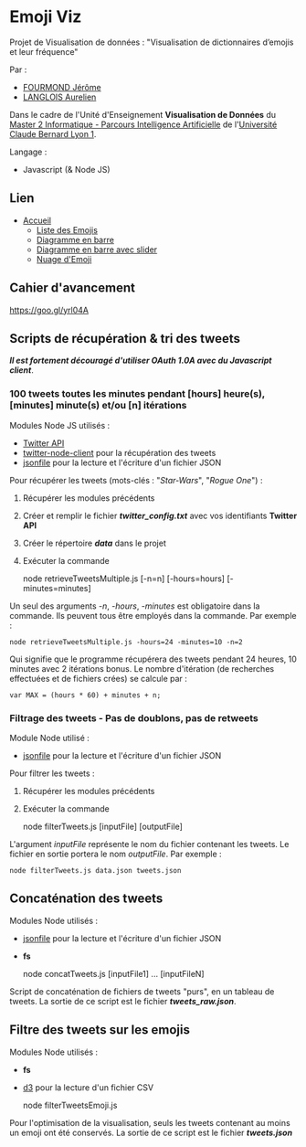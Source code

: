 # Emoji Viz

Projet de Visualisation de données : "Visualisation de dictionnaires d’emojis et leur fréquence"

Par :
- [FOURMOND Jérôme](https://github.com/jfourmond/)
- [LANGLOIS Aurelien](https://github.com/Aurelink)

Dans le cadre de l'Unité d'Enseignement **Visualisation de Données** du [Master 2 Informatique - Parcours Intelligence Artificielle](http://master-info.univ-lyon1.fr/IA/) de l'[Université Claude Bernard Lyon 1](http://www.univ-lyon1.fr/).

Langage :
- Javascript (& Node JS)

## Lien

- [Accueil](https://jfourmond.github.io/Emoji_Viz/)
	- [Liste des Emojis](https://jfourmond.github.io/Emoji_Viz/emojis.html)
	- [Diagramme en barre](https://jfourmond.github.io/Emoji_Viz/bar_view.html)
	- [Diagramme en barre avec slider](https://jfourmond.github.io/Emoji_Viz/bar_view_time.html)
	- [Nuage d'Emoji](https://jfourmond.github.io/Emoji_Viz/cloud_view.html)

## Cahier d'avancement

https://goo.gl/yrl04A

## Scripts de récupération & tri des tweets

***Il est fortement découragé d'utiliser OAuth 1.0A avec du Javascript client***.

### 100 tweets toutes les minutes pendant [hours] heure(s), [minutes] minute(s) et/ou [n] itérations

Modules Node JS utilisés :
- [Twitter API](https://dev.twitter.com/streaming/public)
- [twitter-node-client](https://github.com/BoyCook/TwitterJSClient) pour la récupération des tweets
- [jsonfile](https://www.npmjs.com/package/jsonfile) pour la lecture et l'écriture d'un fichier JSON

Pour récupérer les tweets (mots-clés : "*Star-Wars*", "*Rogue One*") :

1. Récupérer les modules précédents
2. Créer et remplir le fichier ***twitter_config.txt*** avec vos identifiants **Twitter API**
3. Créer le répertoire ***data*** dans le projet
4. Exécuter la commande

	node retrieveTweetsMultiple.js [-n=n] [-hours=hours] [-minutes=minutes]

Un seul des arguments *-n*, *-hours*, *-minutes* est obligatoire dans la commande. Ils peuvent tous être employés dans la commande.
Par exemple :

	node retrieveTweetsMultiple.js -hours=24 -minutes=10 -n=2

Qui signifie que le programme récupérera des tweets pendant 24 heures, 10 minutes avec 2 itérations bonus.
Le nombre d'itération (de recherches effectuées et de fichiers crées) se calcule par :

	var MAX = (hours * 60) + minutes + n;

### Filtrage des tweets - Pas de doublons, pas de retweets

Module Node utilisé :
- [jsonfile](https://www.npmjs.com/package/jsonfile) pour la lecture et l'écriture d'un fichier JSON

Pour filtrer les tweets :

1. Récupérer les modules précédents
2. Exécuter la commande

	node filterTweets.js [inputFile] [outputFile]

L'argument *inputFile* représente le nom du fichier contenant les tweets. Le fichier en sortie portera le nom *outputFile*.
Par exemple :

	node filterTweets.js data.json tweets.json

## Concaténation des tweets

Modules Node utilisés :

- [jsonfile](https://www.npmjs.com/package/jsonfile) pour la lecture et l'écriture d'un fichier JSON
- **fs**

	node concatTweets.js [inputFile1] ... [inputFileN]

Script de concaténation de fichiers de tweets "purs", en un tableau de tweets. La sortie de ce script est le fichier ***tweets_raw.json***.

## Filtre des tweets sur les emojis

Modules Node utilisés :

- **fs**
- [d3](https://www.npmjs.com/package/d3) pour la lecture d'un fichier CSV

	node filterTweetsEmoji.js

Pour l'optimisation de la visualisation, seuls les tweets contenant au moins un emoji ont été conservés. La sortie de ce script est le fichier ***tweets.json***
